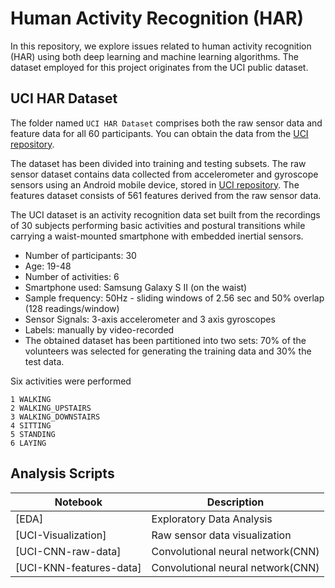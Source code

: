 # Human Activity Recognition (HAR)

In this repository, we explore issues related to human activity recognition (HAR) using both deep learning and machine learning algorithms. 
The dataset employed for this project originates from the UCI public dataset.


## UCI HAR Dataset

The folder named `UCI HAR Dataset` comprises both the raw sensor data and feature data for all 60 participants. 
You can obtain the data from the [UCI repository](https://archive.ics.uci.edu/dataset/240/human+activity+recognition+using+smartphones). 

The dataset has been divided into training and testing subsets. The raw sensor dataset contains data collected from accelerometer and gyroscope sensors using an Android mobile device, 
stored in [UCI repository](https://archive.ics.uci.edu/dataset/240/human+activity+recognition+using+smartphones). 
The features dataset consists of 561 features derived from the raw sensor data.

The UCI dataset is an activity recognition data set built from the recordings of 30 subjects performing basic activities and postural transitions while carrying a waist-mounted smartphone with embedded inertial sensors.
- Number of participants: 30
- Age: 19-48
- Number of activities: 6
- Smartphone used: Samsung Galaxy S II (on the waist)
- Sample frequency: 50Hz - sliding windows of 2.56 sec and 50% overlap (128 readings/window)
- Sensor Signals: 3-axis accelerometer and 3 axis gyroscopes
- Labels: manually by video-recorded
- The obtained dataset has been partitioned into two sets: 70% of the volunteers was selected for generating the training data and 30% the test data. 

Six activities were performed
```
1 WALKING
2 WALKING_UPSTAIRS
3 WALKING_DOWNSTAIRS
4 SITTING
5 STANDING
6 LAYING
```

## Analysis Scripts
Notebook | Description
-------- | ------
[EDA]   | Exploratory Data Analysis
[UCI-Visualization] | Raw sensor data visualization
[UCI-CNN-raw-data]   | Convolutional neural network(CNN)
[UCI-KNN-features-data]   | Convolutional neural network(CNN)